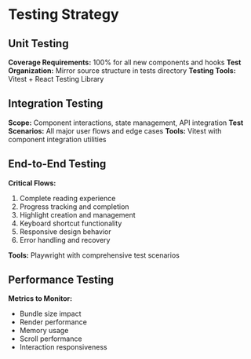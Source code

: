 # Testing Strategy

## Unit Testing

**Coverage Requirements:** 100% for all new components and hooks
**Test Organization:** Mirror source structure in tests directory
**Testing Tools:** Vitest + React Testing Library

## Integration Testing

**Scope:** Component interactions, state management, API integration
**Test Scenarios:** All major user flows and edge cases
**Tools:** Vitest with component integration utilities

## End-to-End Testing

**Critical Flows:**
1. Complete reading experience
2. Progress tracking and completion
3. Highlight creation and management
4. Keyboard shortcut functionality
5. Responsive design behavior
6. Error handling and recovery

**Tools:** Playwright with comprehensive test scenarios

## Performance Testing

**Metrics to Monitor:**
- Bundle size impact
- Render performance
- Memory usage
- Scroll performance
- Interaction responsiveness

